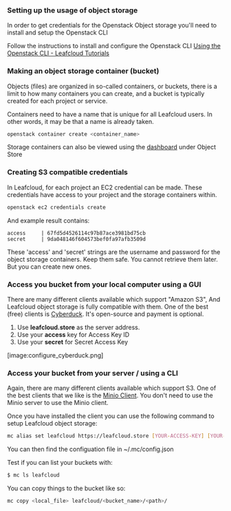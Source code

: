 
### Setting up the usage of object storage
In order to get credentials for the Openstack Object storage you'll need to install and setup the Openstack CLI

Follow the instructions to install and configure the Openstack CLI  [Using the Openstack CLI - Leafcloud Tutorials](https://docs.leaf.cloud/en/latest/Getting-Started/Using-Openstack-CLI/)


### Making an object storage container (bucket)
Objects (files) are organized in so-called containers, or buckets, there is a limit to how many containers you can create, and a bucket is typically created for each project or service.

Containers need to have a name that is unique for all Leafcloud users. In other words, it may be that a name is already taken. 

```sh
openstack container create <container_name>
```

Storage containers can also be viewed using the [dashboard](https://create.leaf.cloud/project/containers/)  under Object Store

### Creating S3 compatible credentials
In Leafcloud, for each project an EC2 credential can be made. These credentials have access to your project and the storage containers within.

```sh
openstack ec2 credentials create
```

And example result contains:
```text
access     | 67fd5d4526114c97b87ace3981bd75cb
secret     | 9da048146f604573bef0fa97afb3509d                                                                                                         
```

These 'access' and 'secret' strings are the username and password for the object storage containers. Keep them safe. You cannot retrieve them later. But you can create new ones.

### Access you bucket from your local computer using a GUI
There are many different clients available which support "Amazon S3", And Leafcloud object storage is fully compatible with them. One of the best (free) clients is [Cyberduck](https://cyberduck.io/download/). It's open-source and payment is optional. 

1. Use **leafcloud.store** as the server address.
2. Use your **access** key for Access Key ID
3. Use your **secret** for Secret Access Key


[image:configure_cyberduck.png]


### Access your bucket from your server / using a CLI 
Again, there are many different clients available which support S3. One of the best clients that we like is the [Minio Client](https://docs.min.io/docs/minio-client-complete-guide.html). You don't need to use the Minio server to use the Minio client.

Once you have installed the client you can use the following command to setup Leafcloud object storage:
```sh
mc alias set leafcloud https://leafcloud.store [YOUR-ACCESS-KEY] [YOUR-SECRET-KEY]
```
You can then find the configuation file in ~/.mc/config.json

Test if you can list your buckets with:
```sh
$ mc ls leafcloud
```

You can copy things to the bucket like so:
```sh
mc copy <local_file> leafcloud/<bucket_name>/<path>/
```
